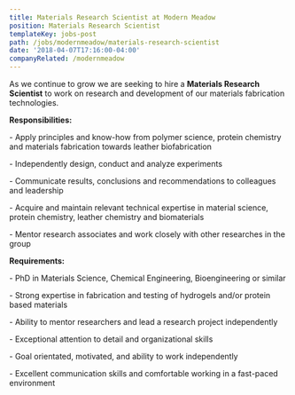 ```yaml
---
title: Materials Research Scientist at Modern Meadow
position: Materials Research Scientist
templateKey: jobs-post
path: /jobs/modernmeadow/materials-research-scientist
date: '2018-04-07T17:16:00-04:00'
companyRelated: /modernmeadow
---
```

As we continue to grow we are seeking to hire a **Materials Research Scientist** to work on research and development of our materials fabrication technologies.



**Responsibilities:**

\- Apply principles and know-how from polymer science, protein chemistry and materials fabrication towards leather biofabrication

\- Independently design, conduct and analyze experiments

\- Communicate results, conclusions and recommendations to colleagues and leadership

\- Acquire and maintain relevant technical expertise in material science, protein chemistry, leather chemistry and biomaterials

\- Mentor research associates and work closely with other researches in the group



**Requirements:**

\- PhD in Materials Science, Chemical Engineering, Bioengineering or similar

\- Strong expertise in fabrication and testing of hydrogels and/or protein based materials

\- Ability to mentor researchers and lead a research project independently

\- Exceptional attention to detail and organizational skills

\- Goal orientated, motivated, and ability to work independently

\- Excellent communication skills and comfortable working in a fast-paced environment

